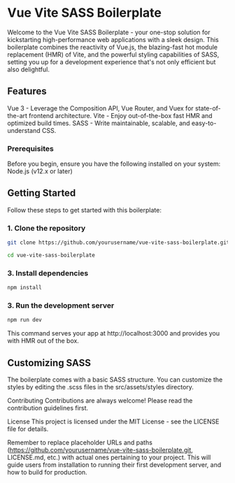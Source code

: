 # Vue Vite SASS Boilerplate

Welcome to the Vue Vite SASS Boilerplate - your one-stop solution for kickstarting high-performance web applications with a sleek design. This boilerplate combines the reactivity of Vue.js, the blazing-fast hot module replacement (HMR) of Vite, and the powerful styling capabilities of SASS, setting you up for a development experience that's not only efficient but also delightful.

## Features
Vue 3 - Leverage the Composition API, Vue Router, and Vuex for state-of-the-art frontend architecture.
Vite - Enjoy out-of-the-box fast HMR and optimized build times.
SASS - Write maintainable, scalable, and easy-to-understand CSS.
### Prerequisites

Before you begin, ensure you have the following installed on your system:
Node.js (v12.x or later)

## Getting Started
Follow these steps to get started with this boilerplate:

### 1. Clone the repository

```sh  
git clone https://github.com/yourusername/vue-vite-sass-boilerplate.git
```
```sh 
cd vue-vite-sass-boilerplate
```

### 3. Install dependencies

```sh  
npm install
 ```

### 3. Run the development server

```sh
npm run dev
```
This command serves your app at http://localhost:3000 and provides you with HMR out of the box.

## Customizing SASS
The boilerplate comes with a basic SASS structure. You can customize the styles by editing the .scss files in the src/assets/styles directory.

Contributing
Contributions are always welcome! Please read the contribution guidelines first.

License
This project is licensed under the MIT License - see the LICENSE file for details.

Remember to replace placeholder URLs and paths (https://github.com/yourusername/vue-vite-sass-boilerplate.git, LICENSE.md, etc.) with actual ones pertaining to your project. This will guide users from installation to running their first development server, and how to build for production.
